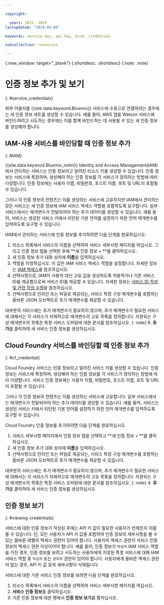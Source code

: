 ```yaml
---

copyright:

  years: 2015, 2019
lastupdated: "2019-04-08"

keywords: service key, api key, bind, credential

subcollection: resources

---
```


{:new_window: target="_blank"}
{:shortdesc: .shortdesc}
{:note: .note}


# 인증 정보 추가 및 보기
{: #service_credentials}

외부 이용자를 {{site.data.keyword.Bluemix}} 서비스에 수동으로 연결하려는 경우에는 새 인증 정보 세트를 생성할 수 있습니다. 예를 들어, AWS 앱을 Watson 서비스에 바인드하려고 시도하는 경우에는 이를 함께 바인드하는 데 사용될 수 있는 새 인증 정보를 생성해야 합니다.

## IAM-사용 서비스를 바인딩할 때 인증 정보 추가
{: #IAM}

{{site.data.keyword.Bluemix_notm}} Identity and Access Management(IAM)에서 관리하는 서비스는 인증 정보라고 알려진 리소스 키를 생성할 수 있습니다. 인증 정보는 서비스에 특정하며, 생성해야 하는 인증 정보를 각 서비스가 정의하는 방법에 따라 다양합니다. 인증 정보에는 사용자 이름, 비밀번호, 호스트 이름, 포트 및 URL이 포함될 수 있습니다.

그러나 각 인증 정보의 컨텐츠는 이를 생성하는 서비스에 고유하지만 IAM에서 관리하는 모든 서비스는 새 인증 정보에 IAM 서비스 액세스 역할을 포함하도록 요구합니다. 일부 서비스에서는 매개변수가 전달되어야 하는 추가 데이터를 생성할 수 있습니다. 예를 들어, 서비스는 생성된 서비스 키에서 리턴된 기본 언어를 설정하기 위한 언어 매개변수를 입력하도록 요구할 수 있습니다.

IAM에서 관리하는 서비스에 인증 정보를 추가하려면 다음 단계를 완료하십시오.

1. 리소스 목록에서 서비스의 이름을 선택하여 서비스 세부사항 페이지를 여십시오. 그리고 인증 정보 탭을 선택한 후에 **새 인증 정보 + **를 클릭하십시오.
2. 새 인증 정보 추가 대화 상자에 **이름**을 입력하십시오.
3. 역할을 지정하십시오. 이 값은 IAM 서비스 액세스 역할을 설정합니다. 자세한 정보는 [IAM 액세스](/docs/iam?topic=iam-userroles)를 참조하십시오.
4. 선택사항으로, IAM이 사용자 대신 고유 값을 생성하도록 허용하거나 기존 서비스 ID를 제공함으로써 서비스 ID를 제공할 수 있습니다. 자세한 정보는 [서비스 ID 작성 및 관련 작업 수행](/docs/iam?topic=iam-serviceids)을 참조하십시오.
5. 선택사항으로 인라인 또는 파일로 제공되는, 서비스 특정 구성 매개변수를 포함하는 올바른 JSON 오브젝트로 추가 매개변수를 제공할 수 있습니다.

  대부분의 서비스에는 추가 매개변수가 필요하지 않으며, 추가 매개변수가 필요한 서비스에 대해서는 각 서비스가 자체적으로 매개변수의 고유 목록을 정의합니다. 지원되는 구성 매개변수의 목록은 특정 서비스 오퍼링에 대한 문서를 참조하십시오.
  {: note}
6. **추가**를 클릭하여 새 서비스 인증 정보를 생성하십시오.

## Cloud Foundry 서비스를 바인딩할 때 인증 정보 추가
{: #cf_credential}

Cloud Foundry 서비스는 인증 정보라고 알려진 서비스 키를 생성할 수 있습니다. 인증 정보는 서비스에 특정하며, 생성해야 하는 인증 정보를 각 서비스가 정의하는 방법에 따라 다양합니다. 서비스 인증 정보에는 사용자 이름, 비밀번호, 호스트 이름, 포트 및 URL이 포함될 수 있습니다.

그러나 각 인증 정보의 컨텐츠는 이를 생성하는 서비스에 고유합니다. 일부 서비스에서는 매개변수가 전달되어야 하는 추가 데이터를 생성할 수 있습니다. 예를 들어, 서비스는 생성된 서비스 키에서 리턴된 기본 언어를 설정하기 위한 언어 매개변수를 입력하도록 요구할 수 있습니다.

Cloud Foundry 인증 정보를 추가하려면 다음 단계를 완료하십시오.

1. 서비스 세부사항 페이지에서 인증 정보 탭을 선택하고 **새 인증 정보 + **를 클릭하십시오.
2. 새 인증 정보 추가 대화 상자에 **이름**을 입력하십시오.
3. 선택사항으로 인라인 또는 파일로 제공되는, 서비스 특정 구성 매개변수를 포함하는 올바른 JSON 오브젝트로 추가 매개변수를 제공할 수 있습니다.

  대부분의 서비스에는 추가 매개변수가 필요하지 않으며, 추가 매개변수가 필요한 서비스에 대해서는 각 서비스가 자체적으로 매개변수의 고유 목록을 정의합니다. 지원되는 구성 매개변수의 목록은 특정 서비스 오퍼링에 대한 문서를 참조하십시오.
  {: note}
4. **추가**를 클릭하여 새 서비스 인증 정보를 생성하십시오.

## 인증 정보 보기
{: #viewing-credentials}

서비스에 대한 인증 정보가 작성된 후에는 API 키 값이 필요한 사용자가 언제든지 이를 볼 수 있습니다. 단, 모든 사용자가 API 키 값을 포함하여 인증 정보의 세부사항을 볼 수 있는 올바른 레벨의 액세스 권한이 있어야 합니다. 사용자의 액세스 권한이 서비스 인증 정보의 액세스 권한 이상이어야 합니다. 예를 들어, 인증 정보가 `작성자` IAM 서비스 역할을 가진 경우, 인증 정보를 보려고 시도하는 사용자에게 지정된 특정 서비스에 대해 IAM 서비스 역할 중 `작성자` 또는 `관리자` 권한이 있어야 합니다. 사용자에게 올바른 액세스 권한이 없는 경우, API 키 값 등의 세부사항이 삭제됩니다.

서비스에 대한 기존 서비스 인증 정보를 보려면 다음 단계를 완료하십시오.

1. 리소스 목록에서 서비스의 이름을 선택하여 서비스 세부사항 페이지를 여십시오. 
2. **서비스 인증 정보**를 클릭하십시오.
3. 기존 인증 정보에 대한 행에서 **인증 정보 보기**를 펼치십시오.


